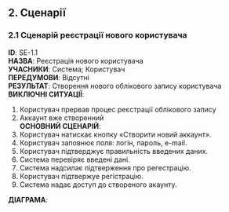 
## 2. Сценарії  

### 2.1 Сценарій реєстрації нового користувача

**ID**: SE-1.1  
**НАЗВА**: Реєстрація нового користувача  
**УЧАСНИКИ**: Система; Користувач  
**ПЕРЕДУМОВИ**: Відсутні  
**РЕЗУЛЬТАТ**: Створення нового облікового запису користувача  
**ВИКЛЮЧНІ СИТУАЦІЇ**: 
1. Користувач прервав процес реєстрації облікового запису
2. Аккаунт вже створенний  
**ОСНОВНИЙ СЦЕНАРІЙ**:  
1. Користувач натискає кнопку «Створити новий аккаунт».
2. Користувач заповнює поля: логін, пароль, e-mail.
3. Користувач підтверджує правильність введених даних.
4. Система перевіряє введені дані.
5. Система надсилає підтверження про регестрацію.
6. Користувач підтвержуе регістрацію.
7. Система надає доступ до створеного акаунту.

**ДІАГРАМА**:  






